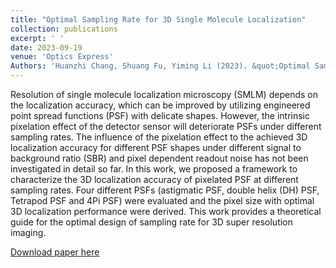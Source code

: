```yaml
---
title: "Optimal Sampling Rate for 3D Single Molecule Localization"
collection: publications
excerpt: ' '
date: 2023-09-19
venue: 'Optics Express'
Authors: 'Huanzhi Chang, Shuang Fu, Yiming Li (2023). &quot;Optimal Sampling Rate for 3D Single Molecule Localization &quot; <i>Optics Express</i>'
---
```

Resolution of single molecule localization microscopy (SMLM) depends on the localization accuracy, which can be improved by utilizing engineered point spread functions (PSF) with delicate shapes. However, the intrinsic pixelation effect of the detector sensor will deteriorate PSFs under different sampling rates. The influence of the pixelation effect to the achieved 3D localization accuracy for different PSF shapes under different signal to background ratio (SBR) and pixel dependent readout noise has not been investigated in detail so far. In this work, we proposed a framework to characterize the 3D localization accuracy of pixelated PSF at different sampling rates. Four different PSFs (astigmatic PSF, double helix (DH) PSF, Tetrapod PSF and 4Pi PSF) were evaluated and the pixel size with optimal 3D localization performance were derived. This work provides a theoretical guide for the optimal design of sampling rate for 3D super resolution imaging.

[Download paper here](https://opg.optica.org/oe/fulltext.cfm?uri=oe-31-24-39703&id=542291)
